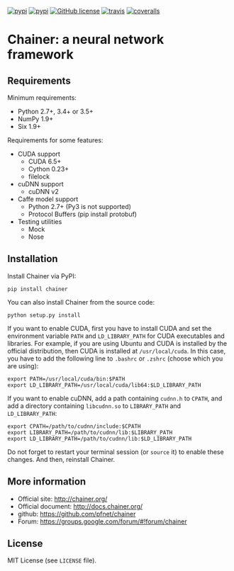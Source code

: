 [![pypi](https://img.shields.io/pypi/dm/chainer.svg)](https://pypi.python.org/pypi/chainer)
[![pypi](https://img.shields.io/pypi/v/chainer.svg)](https://pypi.python.org/pypi/chainer)
[![GitHub license](https://img.shields.io/github/license/pfnet/chainer.svg)](https://github.com/pfnet/chainer)
[![travis](https://img.shields.io/travis/pfnet/chainer.svg)](https://travis-ci.org/pfnet/chainer)
[![coveralls](https://img.shields.io/coveralls/pfnet/chainer.svg)](https://coveralls.io/github/pfnet/chainer)

# Chainer: a neural network framework

## Requirements

Minimum requirements:
- Python 2.7+, 3.4+ or 3.5+
- NumPy 1.9+
- Six 1.9+

Requirements for some features:
- CUDA support
  - CUDA 6.5+
  - Cython 0.23+
  - filelock
- cuDNN support
  - cuDNN v2
- Caffe model support
  - Python 2.7+ (Py3 is not supported)
  - Protocol Buffers (pip install protobuf)
- Testing utilities
  - Mock
  - Nose

## Installation

Install Chainer via PyPI:
```
pip install chainer
```

You can also install Chainer from the source code:
```
python setup.py install
```

If you want to enable CUDA, first you have to install CUDA and set the environment variable `PATH` and `LD_LIBRARY_PATH` for CUDA executables and libraries.
For example, if you are using Ubuntu and CUDA is installed by the official distribution, then CUDA is installed at `/usr/local/cuda`.
In this case, you have to add the following line to `.bashrc` or `.zshrc` (choose which you are using):
```
export PATH=/usr/local/cuda/bin:$PATH
export LD_LIBRARY_PATH=/usr/local/cuda/lib64:$LD_LIBRARY_PATH
```
If you want to enable cuDNN, add a path containing `cudnn.h` to `CPATH`, and add a directory containing `libcudnn.so` to `LIBRARY_PATH` and `LD_LIBRARY_PATH`:
```
export CPATH=/path/to/cudnn/include:$CPATH
export LIBRARY_PATH=/path/to/cudnn/lib:$LIBRARY_PATH
export LD_LIBRARY_PATH=/path/to/cudnn/lib:$LD_LIBRARY_PATH
```
Do not forget to restart your terminal session (or `source` it) to enable these changes.
And then, reinstall Chainer.

## More information

- Official site: http://chainer.org/
- Official document: http://docs.chainer.org/
- github: https://github.com/pfnet/chainer
- Forum: https://groups.google.com/forum/#!forum/chainer


## License

MIT License (see `LICENSE` file).

